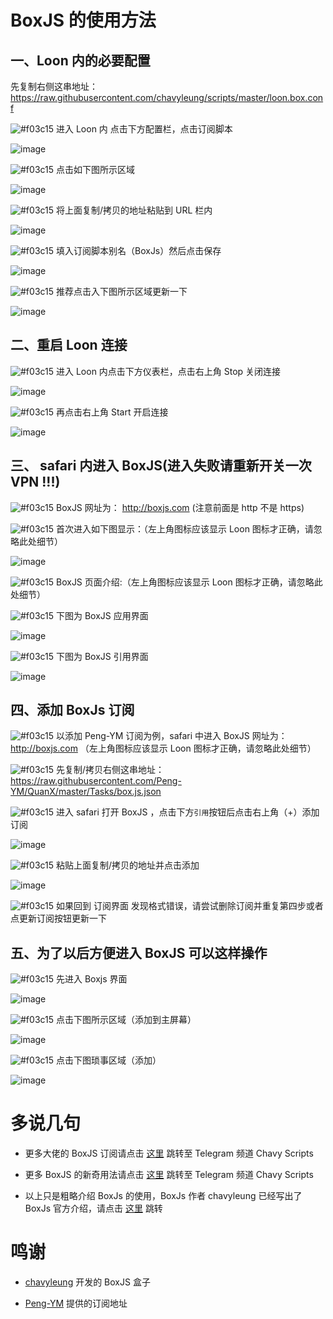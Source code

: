 # BoxJS 的使用方法

## 一、Loon 内的必要配置

先复制右侧这串地址：https://raw.githubusercontent.com/chavyleung/scripts/master/loon.box.conf

![#f03c15](https://placehold.it/15/f03c15/000000?text=+) 进入 Loon 内 点击下方配置栏，点击订阅脚本

![image](https://raw.githubusercontent.com/chiupam/tutorial-image/master/Loon/Remote_Script.png)

![#f03c15](https://placehold.it/15/f03c15/000000?text=+) 点击如下图所示区域

![image](https://raw.githubusercontent.com/chiupam/tutorial-image/master/Loon/Remote_Script_1.jpg)

![#f03c15](https://placehold.it/15/f03c15/000000?text=+) 将上面复制/拷贝的地址粘贴到 URL 栏内

![image](https://raw.githubusercontent.com/chiupam/tutorial-image/master/Loon/Remote_Script_2.jpg)

![#f03c15](https://placehold.it/15/f03c15/000000?text=+) 填入订阅脚本别名（BoxJs）然后点击保存

![image](https://raw.githubusercontent.com/chiupam/tutorial-image/master/Loon/Remote_Script_BoxJs_1.jpg)

![#f03c15](https://placehold.it/15/f03c15/000000?text=+) 推荐点击入下图所示区域更新一下

![image](https://raw.githubusercontent.com/chiupam/tutorial-image/master/Loon/Remote_Script_BoxJs_2.jpg)

## 二、重启 Loon 连接

![#f03c15](https://placehold.it/15/f03c15/000000?text=+) 进入 Loon 内点击下方仪表栏，点击右上角 Stop 关闭连接

![image](https://raw.githubusercontent.com/chiupam/tutorial-image/master/Loon/STOP.jpg)

![#f03c15](https://placehold.it/15/f03c15/000000?text=+) 再点击右上角 Start 开启连接

![image](https://raw.githubusercontent.com/chiupam/tutorial-image/master/Loon/START.jpg)

## 三、 safari 内进入 BoxJS(进入失败请重新开关一次 VPN !!!)

![#f03c15](https://placehold.it/15/f03c15/000000?text=+) BoxJS 网址为： http://boxjs.com (注意前面是 http 不是 https)

![#f03c15](https://placehold.it/15/f03c15/000000?text=+) 首次进入如下图显示：（左上角图标应该显示 Loon 图标才正确，请忽略此处细节）

![image](https://raw.githubusercontent.com/chiupam/tutorial-image/master/QuantumultX/BoxJS_yingyong_1.png)

![#f03c15](https://placehold.it/15/f03c15/000000?text=+) BoxJS 页面介绍:（左上角图标应该显示 Loon 图标才正确，请忽略此处细节）

![#f03c15](https://placehold.it/15/f03c15/000000?text=+) 下图为 BoxJS 应用界面

![image](https://raw.githubusercontent.com/chiupam/tutorial-image/master/QuantumultX/BoxJS_yingyong_2.png)

![#f03c15](https://placehold.it/15/f03c15/000000?text=+) 下图为 BoxJS 引用界面

![image](https://raw.githubusercontent.com/chiupam/tutorial-image/master/QuantumultX/BoxJS_dingyue.png)

## 四、添加 BoxJs 订阅

![#f03c15](https://placehold.it/15/f03c15/000000?text=+) 以添加 Peng-YM 订阅为例，safari 中进入 BoxJS 网址为：http://boxjs.com （左上角图标应该显示 Loon 图标才正确，请忽略此处细节）

![#f03c15](https://placehold.it/15/f03c15/000000?text=+) 先复制/拷贝右侧这串地址：https://raw.githubusercontent.com/Peng-YM/QuanX/master/Tasks/box.js.json

![#f03c15](https://placehold.it/15/f03c15/000000?text=+) 进入 safari 打开 BoxJS ，点击下方`引用`按钮后点击右上角（+）添加订阅

![image](https://raw.githubusercontent.com/chiupam/tutorial-image/master/QuantumultX/caiyun_boxjs_2.png)

![#f03c15](https://placehold.it/15/f03c15/000000?text=+) 粘贴上面复制/拷贝的地址并点击添加

![image](https://raw.githubusercontent.com/chiupam/tutorial-image/master/QuantumultX/caiyun_boxjs_3.png)

![#f03c15](https://placehold.it/15/f03c15/000000?text=+) 如果回到 订阅界面 发现格式错误，请尝试删除订阅并重复第四步或者点更新订阅按钮更新一下

## 五、为了以后方便进入 BoxJS 可以这样操作

![#f03c15](https://placehold.it/15/f03c15/000000?text=+) 先进入 Boxjs 界面

![image](https://raw.githubusercontent.com/chiupam/tutorial-image/master/QuantumultX/BoxJS_5.png)

![#f03c15](https://placehold.it/15/f03c15/000000?text=+) 点击下图所示区域（添加到主屏幕）

![image](https://raw.githubusercontent.com/chiupam/tutorial-image/master/QuantumultX/BoxJS_6.png)

![#f03c15](https://placehold.it/15/f03c15/000000?text=+) 点击下图琐事区域（添加）

![image](https://raw.githubusercontent.com/chiupam/tutorial-image/master/QuantumultX/BoxJS_7.png)

# 多说几句

- 更多大佬的 BoxJS 订阅请点击 [这里](https://t.me/chavyscripts/66) 跳转至 Telegram 频道 Chavy Scripts

- 更多 BoxJS 的新奇用法请点击 [这里](https://t.me/chavyscripts) 跳转至 Telegram 频道 Chavy Scripts

- 以上只是粗略介绍 BoxJs 的使用，BoxJs 作者 chavyleung 已经写出了 BoxJs 官方介绍，请点击 [这里](https://chavyleung.gitbook.io/boxjs/) 跳转

# 鸣谢

- [chavyleung](https://github.com/chavyleung) 开发的 BoxJS 盒子

- [Peng-YM](https://github.com/Peng-YM) 提供的订阅地址
